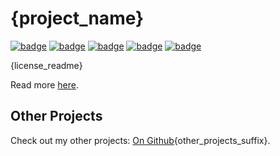 # {project_name}
[![badge](https://img.shields.io/badge/license-{license_short_name}-orange)](https://github.com/{user_name}/{repo_name}/blob/main/LICENSE)
[![badge](https://img.shields.io/github/languages/code-size/{user_name}/{repo_name})](https://github.com/{user_name}/{repo_name}/graphs/contributors)
[![badge](https://img.shields.io/github/issues/{user_name}/{repo_name})](https://github.com/{user_name}/{repo_name}/issues)
[![badge](https://img.shields.io/github/v/tag/{user_name}/{repo_name}?label=version)](https://github.com/{user_name}/{repo_name}/releases)
[![badge](https://github.com/{user_name}/{repo_name}/actions/workflows/main.yml/badge.svg)](https://github.com/{user_name}/{repo_name}/actions)

{license_readme}

Read more [here](https://github.com/{user_name}/{repo_name}/blob/main/LICENSE).

## Other Projects
Check out my other projects: [On Github](https://github.com/{user_name}){other_projects_suffix}.
